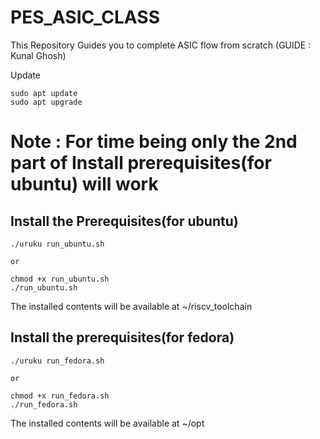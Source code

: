 # PES_ASIC_CLASS
This Repository Guides you to complete ASIC flow from scratch (GUIDE : Kunal Ghosh)

Update
```
sudo apt update
sudo apt upgrade
```

# Note : For time being only the 2nd part of Install prerequisites(for ubuntu) will work

## Install the Prerequisites(for ubuntu)
```
./uruku run_ubuntu.sh

or

chmod +x run_ubuntu.sh
./run_ubuntu.sh
```
The installed contents will be available at ~/riscv_toolchain

## Install the prerequisites(for fedora)
```
./uruku run_fedora.sh

or

chmod +x run_fedora.sh
./run_fedora.sh
```
The installed contents will be available at ~/opt
